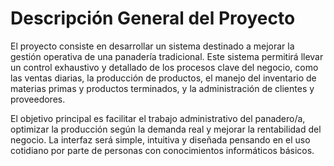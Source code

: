 # Descripción General del Proyecto

El proyecto consiste en desarrollar un sistema destinado a mejorar la gestión operativa de una panadería tradicional. Este sistema permitirá llevar un control exhaustivo y detallado de los procesos clave del negocio, como las ventas diarias, la producción de productos, el manejo del inventario de materias primas y productos terminados, y la administración de clientes y proveedores.

El objetivo principal es facilitar el trabajo administrativo del panadero/a, optimizar la producción según la demanda real y mejorar la rentabilidad del negocio. La interfaz será simple, intuitiva y diseñada pensando en el uso cotidiano por parte de personas con conocimientos informáticos básicos.
